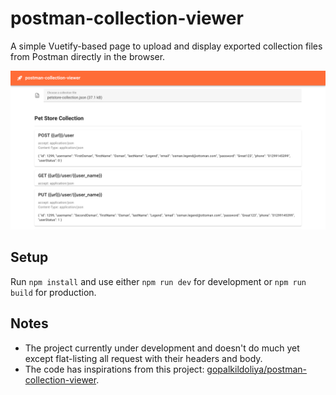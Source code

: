 # postman-collection-viewer

A simple Vuetify-based page to upload and display exported collection files from Postman directly in the browser.

<img src="https://raw.githubusercontent.com/dersvenhesse/postman-collection-viewer/main/screenshot.png" width="640" />

## Setup

Run `npm install` and use either `npm run dev` for development or `npm run build` for production.

## Notes

* The project currently under development and doesn't do much yet except flat-listing all request with their headers and body.
* The code has inspirations from this project:  [gopalkildoliya/postman-collection-viewer](https://github.com/gopalkildoliya/postman-collection-viewer).
